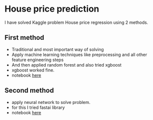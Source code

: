 # House price prediction
I have solved Kaggle problem House price regression using 2 methods.

## First method
- Traditional and most important way of solving
- Apply machine learning techniques like preprocessing and all other feature engineering steps
- And then applied random forest and also tried xgboost
- xgboost worked fine.
- notebook [here](house-regression.ipynb)

## Second method
- apply neural network to solve problem. 
- for this I tried fastai library
- notebook [here](house_price_fastai.ipynb)
